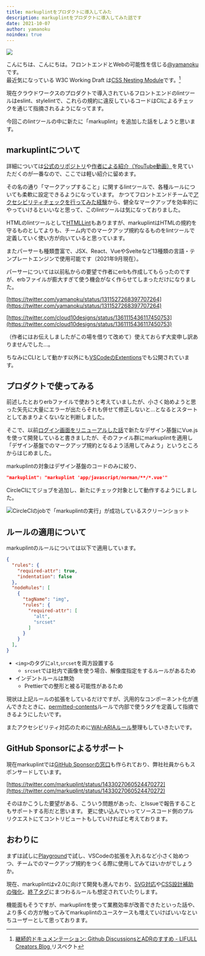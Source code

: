```yaml
---
title: markuplintをプロダクトに導入してみた
description: markuplintをプロダクトに導入してみた話です
date: 2021-10-07
author: yamanoku
noindex: true
---
```


![](https://i.gyazo.com/96e1d4851ca4e1c5221bb06cdb750995.png)

こんにちは、こんにちは。フロントエンドとWebの可能性を信じる[@yamanoku](https://twitter.com/yamanoku)です。<br>
最近気になっている W3C Working Draft は[CSS Nesting Module](https://www.w3.org/TR/css-nesting-1/)です。[^1]

現在クラウドワークスのプロダクトで導入されているフロントエンドのlintツールはeslint、stylelintで、これらの規約に違反しているコードはCIによるチェックを通じて指摘されるようになってます。

今回このlintツールの中に新たに「markuplint」を追加した話をしようと思います。

## markuplintについて

詳細については[公式のリポジトリ](https://github.com/markuplint/markuplint)や[作者による紹介（YouTube動画）](https://youtu.be/7Vl0TKPAMJw?t=345)を見ていただくのが一番なので、ここでは軽い紹介に留めます。

その名の通り「マークアップすること」に関するlintツールで、各種ルールについても柔軟に設定できるようになっています。
かつてフロントエンドチームで[アクセシビリティチェックを行ってみた経験](https://engineer.crowdworks.jp/entry/product_accessibility_check)から、健全なマークアップを効率的にやっていけるといいなと思って、このlintツールは気になっておりました。

HTMLのlintツールとして[HTMLLint](https://github.com/htmllint/htmllint)もありますが、markuplintはHTMLの規約を守るものとしてよりも、チーム内でのマークアップ規約なるものをlintツールで定義していく使い方が向いていると思っています。

またパーサーも種類豊富で、JSX、React、VueやSvelteなど13種類の言語・テンプレートエンジンで使用可能です（2021年9月現在）。

パーサーについては以前私からの要望で作者にerbも作成してもらったのですが、erbファイルが膨大すぎて使う機会がなく作らせてしまっただけになりました。


[https://twitter.com/yamanoku/status/1311527268397707264](https://twitter.com/yamanoku/status/1311527268397707264)

[https://twitter.com/cloud10designs/status/1361115436117450753](https://twitter.com/cloud10designs/status/1361115436117450753)

（作者にはお伝えしましたがこの場を借りて改めて）使えておらず大変申し訳ありませんでした…。

ちなみにCLIとして動かす以外にも[VSCodeのExtentions](https://marketplace.visualstudio.com/items?itemName=yusukehirao.vscode-markuplint)でも公開されています。

## プロダクトで使ってみる

前述したとおりerbファイルで使おうと考えていましたが、小さく始めようと思った矢先に大量にエラーが出たらそれも併せて修正しないと…となるとスタートとしてあまりよくないなと判断しました。

そこで、以前[ログイン画面をリニューアルした話](./renewal-crowdworks-login-page)で新たなデザイン基盤にVue.jsを使って開発していると書きましたが、そのファイル群にmarkuplintを適用し「デザイン基盤でのマークアップ規約となるよう活用してみよう」というところからはじめました。

markuplintの対象はデザイン基盤のコードのみに絞り、

```json
"markuplint": "markuplint 'app/javascript/norman/**/*.vue'"
```


CircleCIにてジョブを追加し、新たにチェック対象として動作するようにしました。

![CircleCIのjobで「markuplintの実行」が成功しているスクリーンショット](https://i.gyazo.com/8f8cf9a9bac98bed56868563ba796a3d.png)

## ルールの適用について

markuplintのルールについては以下で適用しています。

```json
{
  "rules": {
    "required-attr": true,
    "indentation": false
  },
  "nodeRules": [
    {
      "tagName": "img",
      "rules": {
        "required-attr": [
          "alt",
          "srcset"
        ]
      }
    }
  ],
}
```

- `<img>`のタグに`alt`,`srcset`を両方設置する
  - `srcset`では社内で画像を使う場合、解像度指定をするルールがあるため
- インデントルールは無効
  - Prettierでの整形と被る可能性があるため

現状は上記ルールの拡張をしているだけですが、汎用的なコンポーネント化が進んできたときに、[permitted-contents](https://markuplint.dev/rules/permitted-contents)ルールで内部で使うタグを定義して指摘できるようにしたいです。

またアクセシビリティ対応のために[WAI-ARIAルール](https://markuplint.dev/rules/wai-aria)整理もしていきたいです。

## GitHub Sponsorによるサポート

現在markuplintでは[GitHub Sponsorの窓口](https://github.com/sponsors/markuplint)も作られており、弊社社員からもスポンサードしています。

[https://twitter.com/markuplint/status/1433027060524470272](https://twitter.com/markuplint/status/1433027060524470272)

そのほかこうした要望がある、こういう問題があった、とIssueで報告することもサポートする形だと思います。
更に使い込んでいってソースコード側のプルリクエストにてコントリビュートもしていければと考えております。

## おわりに

まずは試しに[Playground](https://playground.markuplint.dev/)で試し、VSCodeの拡張を入れるなど小さく始めつつ、チームでのマークアップ規約をつくる際に使用してみてはいかがでしょうか。

現在、markuplintはv2.0に向けて開発も進んでおり、[SVG対応](https://github.com/markuplint/markuplint/issues/166)や[CSS設計補助の強化](https://github.com/markuplint/markuplint/issues/227)、[終了タグ](https://github.com/markuplint/markuplint/issues/246)にまつわるルールも想定されていたりします。

機能面もそうですが、markuplintを使って業務効率が改善できたといった話や、より多くの方が触ってみてmarkuplintのユースケースも増えていけばいいなといちユーザーとして思っております。

[^1]: [継続的ドキュメンテーション: Github DiscussionsとADRのすすめ - LIFULL Creators Blog ](https://www.lifull.blog/entry/2021/09/08/100000)リスペクト
